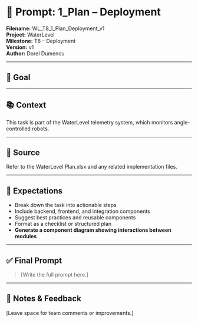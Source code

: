 # 📌 Prompt: 1_Plan – Deployment

**Filename:** WL_T8_1_Plan_Deployment_v1  
**Project:** WaterLevel  
**Milestone:** T8 – Deployment  
**Version:** v1  
**Author:** Dorel Dumencu

---

## 🎯 Goal



---

## 📚 Context

This task is part of the WaterLevel telemetry system, which monitors angle-controlled robots.

---

## 📂 Source

Refer to the WaterLevel Plan.xlsx and any related implementation files.

---

## 📐 Expectations
- Break down the task into actionable steps  
- Include backend, frontend, and integration components  
- Suggest best practices and reusable components  
- Format as a checklist or structured plan  
- **Generate a component diagram showing interactions between modules**
---

## ✅ Final Prompt

> [Write the full prompt here.]

---

## 🧠 Notes & Feedback

[Leave space for team comments or improvements.]

